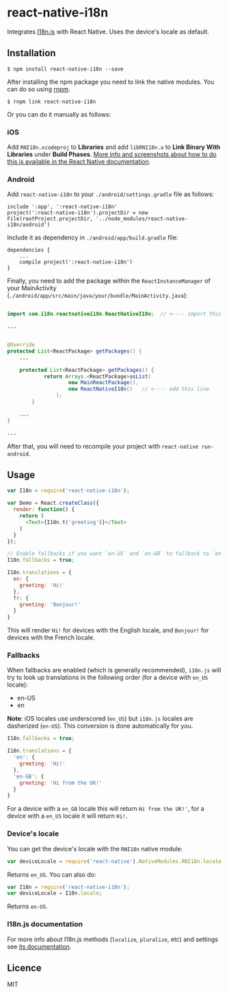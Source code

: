 # react-native-i18n

Integrates [I18n.js](https://github.com/fnando/i18n-js) with React Native. Uses the device's locale as default.

## Installation

`$ npm install react-native-i18n --save`

After installing the npm package you need to link the native modules. You can do so using [rnpm](https://github.com/rnpm/rnpm).

`$ rnpm link react-native-i18n`

Or you can do it manually as follows:

### iOS

Add `RNI18n.xcodeproj` to **Libraries** and add `libRNI18n.a` to **Link Binary With Libraries** under **Build Phases**. [More info and screenshots about how to do this is available in the React Native documentation](http://facebook.github.io/react-native/docs/linking-libraries-ios.html#content).

### Android

Add `react-native-i18n` to your `./android/settings.gradle` file as follows:

```
include ':app', ':react-native-i18n'
project(':react-native-i18n').projectDir = new File(rootProject.projectDir, '../node_modules/react-native-i18n/android')
```

Include it as dependency in `./android/app/build.gradle` file:

```
dependencies {
    ...
    compile project(':react-native-i18n')
}
```

Finally, you need to add the package within the `ReactInstanceManager` of your MainActivity (`./android/app/src/main/java/your/bundle/MainActivity.java`):

```java

import com.i18n.reactnativei18n.ReactNativeI18n;  // <---- import this one

...


@Override
protected List<ReactPackage> getPackages() {
	...

	protected List<ReactPackage> getPackages() {
        	return Arrays.<ReactPackage>asList(
                	new MainReactPackage(),
                	new ReactNativeI18n()   // <---- add this line
                );
    	}

	...
}

...

```


After that, you will need to recompile your project with `react-native run-android`.

## Usage

```js
var I18n = require('react-native-i18n');

var Demo = React.createClass({
  render: function() {
    return (
      <Text>{I18n.t('greeting')}</Text>
    )
  }
});

// Enable fallbacks if you want `en-US` and `en-GB` to fallback to `en`
I18n.fallbacks = true;

I18n.translations = {
  en: {
    greeting: 'Hi!'
  },
  fr: {
    greeting: 'Bonjour!'
  }
}
```

This will render `Hi!` for devices with the English locale, and `Bonjour!` for devices with the French locale.

### Fallbacks
When fallbacks are enabled (which is generally recommended), `i18n.js` will try to look up translations in the following order (for a device with `en_US` locale):
- en-US
- en

**Note**: iOS locales use underscored (`en_US`) but `i18n.js` locales are dasherized (`en-US`). This conversion is done automatically for you.
```js
I18n.fallbacks = true;

I18n.translations = {
  'en': {
    greeting: 'Hi!'
  },
  'en-GB': {
    greeting: 'Hi from the UK!'
  }
}
```
For a device with a `en_GB` locale this will return `Hi from the UK!'`, for a device with a `en_US` locale it will return `Hi!`.

### Device's locale

You can get the device's locale with the `RNI18n` native module:

```js
var deviceLocale = require('react-native').NativeModules.RNI18n.locale
```

Returns `en_US`. You can also do:

```js
var I18n = require('react-native-i18n');
var deviceLocale = I18n.locale;
```

Returns `en-US`.


### I18n.js documentation
For more info about I18n.js methods (`localize`, `pluralize`, etc) and settings see [its documentation](https://github.com/fnando/i18n-js#setting-up).

## Licence
MIT
